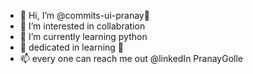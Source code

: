 - 👋 Hi, I’m @commits-ui-pranay🎀
- 👀 I’m interested in collabration
- 🌱 I’m currently learning python
- 💞️ dedicated in learning 🚀
- 📫 every one can reach me out @linkedIn PranayGolle

<!---
commits-ui-pranay/commits-ui-pranay is a ✨ special ✨ repository because its `README.md` (this file) appears on your GitHub profile.
You can click the Preview link to take a look at your changes.
--->

